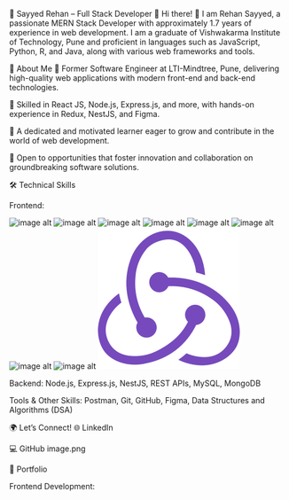 🌟 Sayyed Rehan – Full Stack Developer 🌟
Hi there! 👋 I am Rehan Sayyed, a passionate MERN Stack Developer with approximately 1.7 years of experience in web development. I am a graduate of Vishwakarma Institute of Technology, Pune and proficient in languages such as JavaScript, Python, R, and Java, along with various web frameworks and tools.

🌱 About Me
🚀 Former Software Engineer at LTI-Mindtree, Pune, delivering high-quality web applications with modern front-end and back-end technologies.

🔧 Skilled in React JS, Node.js, Express.js, and more, with hands-on experience in Redux, NestJS, and Figma.

📖 A dedicated and motivated learner eager to grow and contribute in the world of web development.

🌟 Open to opportunities that foster innovation and collaboration on groundbreaking software solutions.

🛠️ Technical Skills

Frontend:

![image alt](https://camo.githubusercontent.com/c5c51dbb4d2d7abdbe7b19b24bae9cfcaa99596b18430d7227206597b66ac474/68747470733a2f2f696d672e736869656c64732e696f2f62616467652f72656163742d3144413146323f7374796c653d666f722d7468652d6261646765266c6f676f3d7265616374266c6f676f436f6c6f723d7768697465)
![image alt](https://camo.githubusercontent.com/4f63c14ff988a6be4a63dcf63957c53c0d3bb57e83d20358da7c705a91be21bf/68747470733a2f2f696d672e736869656c64732e696f2f62616467652f72656163746e61746976652d3144413146323f7374796c653d666f722d7468652d6261646765266c6f676f3d7265616374266c6f676f436f6c6f723d7768697465)
![image alt](https://camo.githubusercontent.com/027515d175e80e6b3abab380e33beae8dee87b2839dd30441c8998e53ae15a9e/68747470733a2f2f696d672e736869656c64732e696f2f62616467652f4d55492d626c75653f7374796c653d666f722d7468652d6261646765266c6f676f3d6d7569266c6f676f436f6c6f723d7768697465)
![image alt](https://camo.githubusercontent.com/03a34d715475ab4b7136a0ee6586b08b254fe465c2d15a598b437d5b7b9c7ce9/68747470733a2f2f696d672e736869656c64732e696f2f62616467652f626f6f7473747261702d707572706c653f7374796c653d666f722d7468652d6261646765266c6f676f3d626f6f747374726170266c6f676f436f6c6f723d7768697465)
![image alt](https://camo.githubusercontent.com/879f091881ca131b1f0c373f56e330437968e400c8241a57f22ad0516235c195/68747470733a2f2f696d672e736869656c64732e696f2f62616467652f747970657363726970742d626c75653f7374796c653d666f722d7468652d6261646765266c6f676f3d74797065736372697074266c6f676f436f6c6f723d7768697465)
![image alt](https://camo.githubusercontent.com/383f67c3390d0f0b8064d3e02d397df967af2d15a0839849f498ca07ecf350c4/68747470733a2f2f696d672e736869656c64732e696f2f62616467652f6a6176617363726970742d79656c6c6f773f7374796c653d666f722d7468652d6261646765266c6f676f3d6a617661736372697074266c6f676f436f6c6f723d7768697465)
![image alt](https://camo.githubusercontent.com/12bb89ce83702eec8b2d2cad39e8ff1e701ab03e9c63e14a4c2544da05eeb94f/68747470733a2f2f696d672e736869656c64732e696f2f62616467652f48544d4c2d6533346332363f7374796c653d666f722d7468652d6261646765266c6f676f3d68746d6c35266c6f676f436f6c6f723d7768697465)
![image alt](https://camo.githubusercontent.com/66b28ebc642c4d69a46a5d831fa2573a6a8db26f31ff4c829e2ea8f14427993f/68747470733a2f2f696d672e736869656c64732e696f2f62616467652f4353532d3236346465343f7374796c653d666f722d7468652d6261646765266c6f676f3d63737333266c6f676f436f6c6f723d7768697465)
![image alt](https://raw.githubusercontent.com/devicons/devicon/master/icons/redux/redux-original.svg)


Backend:
Node.js, Express.js, NestJS, REST APIs, MySQL, MongoDB

Tools & Other Skills:
Postman, Git, GitHub, Figma, Data Structures and Algorithms (DSA)

🌍 Let’s Connect!
🌐 LinkedIn

💻 GitHub
image.png

📂 Portfolio

Frontend Development:

